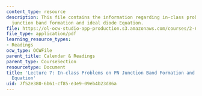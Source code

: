 ```yaml
---
content_type: resource
description: This file contains the information regarding in-class problems on PN
  junction band formation and ideal diode Equation.
file: https://ol-ocw-studio-app-production.s3.amazonaws.com/courses/2-627-fundamentals-of-photovoltaics-fall-2013/7f52e3806b61cf85e3e909eb4b23d86a_MIT2_627F13_lec07_prob.pdf
file_type: application/pdf
learning_resource_types:
- Readings
ocw_type: OCWFile
parent_title: Calendar & Readings
parent_type: CourseSection
resourcetype: Document
title: 'Lecture 7: In-class Problems on PN Junction Band Formation and Ideal Diode
  Equation'
uid: 7f52e380-6b61-cf85-e3e9-09eb4b23d86a
---
```


